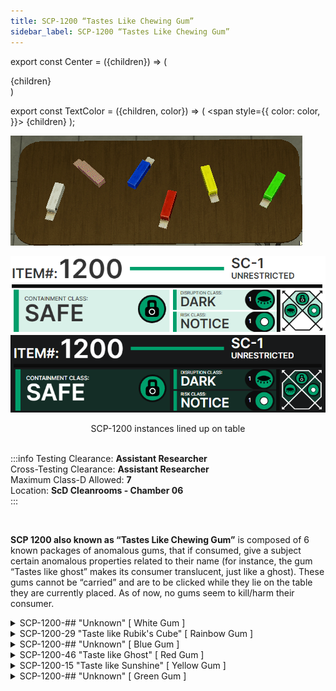 ```yaml
---
title: SCP-1200 “Tastes Like Chewing Gum”
sidebar_label: SCP-1200 “Tastes Like Chewing Gum”
---
```


export const Center = ({children}) => (
   <div
      style={{
         "textAlign": "center"
      }}>
      {children}
   </div>
)

export const TextColor = ({children, color}) => (
<span
style={{
      color: color,
    }}>
{children}
</span>
);

<div style={{textAlign: 'center'}}>

![image](../../images/SCP-1200.gif)

![image](../../images/ACS/LightMode/SCP-1200LM.png#gh-light-mode-only)![image](../../images/ACS/DarkMode/SCP-1200DM.png#gh-dark-mode-only)

</div>
<Center>SCP-1200 instances lined up on table</Center>

<br />

:::info
Testing Clearance: <TextColor color="#735cff">**Assistant Researcher**</TextColor> <br />
Cross-Testing Clearance: <TextColor color="#735cff">**Assistant Researcher**</TextColor> <br />
Maximum Class-D Allowed: <TextColor color="#FF6A00">**7**</TextColor> <br />
Location: <TextColor color="#3161c1">**ScD Cleanrooms - Chamber 06**</TextColor> <br />
:::

<br/>

**SCP 1200 also known as “Tastes Like Chewing Gum”** is composed of 6 known packages of anomalous gums, that if consumed, give a subject certain anomalous properties related to their name (for instance, the gum “Tastes like ghost” makes its consumer translucent, just like a ghost). These gums cannot be “carried” and are to be clicked while they lie on the table they are currently placed. As of now, no gums seem to kill/harm their consumer.

<details>

<summary>SCP-1200-## "Unknown" [ White Gum ]</summary>

![](../../images/SCP-1200-White.png)

```
$ SCPF_NETWORK/PARAGON/DATABASE/SCP-1200-##
$ RESULT :: NO CURRENTLY KNOWN INFORMATION
```

</details>

<details>

<summary>SCP-1200-29 "Taste like Rubik's Cube" [ Rainbow Gum ]</summary>

![](../../images/SCP-1200-Rainbow.gif)

SCP 1200-29, also known as “Taste like Rubik's Cube” is another harmless instance of 1200. If consumed, the subject will shrink and its body will deform into bizarre proportions. These effects do not damage the subject and no other physical changes aside from deformation seem to take place.

![](../../images/SCP-1200-Rainbow-Effects.png)

</details>

<details>

<summary>SCP-1200-## "Unknown" [ Blue Gum ]</summary>

![](../../images/SCP-1200-Blue.png)

```
$ SCPF_NETWORK/PARAGON/DATABASE/SCP-1200-##
$ RESULT :: NO CURRENTLY KNOWN INFORMATION
```

</details>

<details>

<summary>SCP-1200-46 "Taste like Ghost" [ Red Gum ]</summary>

![](../../images/SCP-1200-Red.png)

The red instance of SCP 1200 makes anyone who consumes it somewhat translucent (although to a point where the naked eye can see said subject). The effects don’t seem to wear down nor to damage the subject under the effects of said gum.

![](../../images/SCP-1200-Red-Effects.png)

</details>

<details>

<summary>SCP-1200-15 "Taste like Sunshine" [ Yellow Gum ]</summary>

![](../../images/SCP-1200-Yellow.png)

The yellow gum is another instance of SCP 1200. Subjects who consume it start to emit intense white light, almost to a degree where the subject itself cannot be seen by other people staring at him. The gum’s effects seem to wear down if the red gum is consumed afterwards and do not damage the consumer.

![](../../images/SCP-1200-Yellow-Effects.png)

</details>

<details>

<summary>SCP-1200-## "Unknown" [ Green Gum ]</summary>

![](../../images/SCP-1200-Green.png)

```
$ SCPF_NETWORK/PARAGON/DATABASE/SCP-1200-##
$ RESULT :: NO CURRENTLY KNOWN INFORMATION
```

</details>
